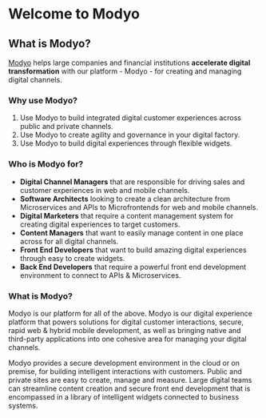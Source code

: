# Welcome to Modyo

## What is Modyo?

[Modyo](https://www.modyo.com/) helps large companies and financial institutions **accelerate digital transformation** with our platform - Modyo - for creating and managing digital channels.

### Why use Modyo?

1. Use Modyo to build integrated digital customer experiences across public and private channels.
2. Use Modyo to create agility and governance in your digital factory.
3. Use Modyo to build digital experiences through flexible widgets.

### Who is Modyo for?

* **Digital Channel Managers** that are responsible for driving sales and customer experiences in web and mobile channels. 
* **Software Architects** looking to create a clean architecture from Microservices and APIs to Microfrontends for web and mobile channels.
* **Digital Marketers** that require a content management system for creating digital experiences to target customers.
* **Content Managers** that want to easily manage content in one place across for all digital channels.
* **Front End Developers** that want to build amazing digital experiences through easy to create widgets.
* **Back End Developers** that require a powerful front end development environment to connect to APIs & Microservices.

### What is Modyo?

Modyo is our platform for all of the above. Modyo is our digital experience platform that powers solutions for digital customer interactions, secure, rapid web & hybrid mobile development, as well as bringing native and third-party applications into one cohesive area for managing your digital channels.

Modyo provides a secure development environment in the cloud or on premise, for building intelligent interactions with customers. Public and private sites are easy to create, manage and measure. Large digital teams can streamline content creation and secure front end development that is encompassed in a library of intelligent widgets connected to business systems.

